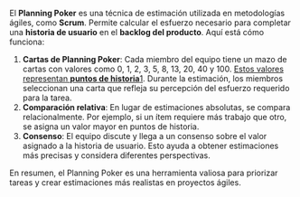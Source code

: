 
El **Planning Poker** es una técnica de estimación utilizada en metodologías ágiles, como **Scrum**. Permite calcular el esfuerzo necesario para completar una **historia de usuario** en el **backlog del producto**. Aquí está cómo funciona:

1. **Cartas de Planning Poker**: Cada miembro del equipo tiene un mazo de cartas con valores como 0, 1, 2, 3, 5, 8, 13, 20, 40 y 100. [Estos valores representan **puntos de historia**](https://asana.com/es/resources/planning-poker)[1](https://asana.com/es/resources/planning-poker). Durante la estimación, los miembros seleccionan una carta que refleja su percepción del esfuerzo requerido para la tarea.
2. **Comparación relativa**: En lugar de estimaciones absolutas, se compara relacionalmente. Por ejemplo, si un ítem requiere más trabajo que otro, se asigna un valor mayor en puntos de historia.
3. **Consenso**: El equipo discute y llega a un consenso sobre el valor asignado a la historia de usuario. Esto ayuda a obtener estimaciones más precisas y considera diferentes perspectivas.

En resumen, el Planning Poker es una herramienta valiosa para priorizar tareas y crear estimaciones más realistas en proyectos ágiles.


